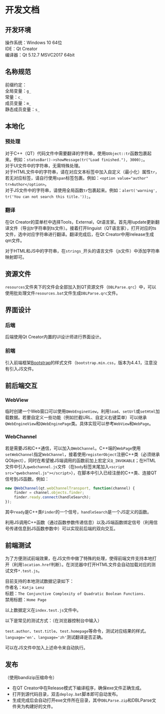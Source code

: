 # 开发文档
## 开发环境
操作系统：Windows 10 64位  
IDE：Qt Creator  
编译器：Qt 5.12.7 MSVC2017 64bit  

## 名称规范
前缀约定：  
全局变量：`g_`  
常量：`c_`  
成员变量：`m_`  
静态成员变量：`s_`  

## 本地化
### 预处理
对于C++（QT）代码文件中需要翻译的字符串，使用`QObject::tr`函数包裹起来。例如：`statusBar()->showMessage(tr("Load finished."), 3000);`。  
对于UI文件中的字符串，无需特殊处理。  
对于HTML文件中的字符串，请在对应文本标签中加入自定义（最小化）属性`tr`，若无对应标签，请自行使用`span`标签包裹。例如：`<option value="author" tr>Author</option>`。  
对于JS文件中的字符串，请使用全局函数`tr`包裹起来。例如：`alert('warning', tr('You can not search this title.'));`。  

### 翻译
在Qt Creator的菜单栏中选择Tools，External，Qt语言家。首先用lupdate更新翻译文件（导出tr字符串到ts文件）。接着打开linguist（QT语言家），打开对应的ts文件，选中对应字符串进行翻译。翻译完成后，在Qt Creator中用lrelease生成qm文件。

对于HTML和JS中的字符串，在`strings_`开头的语言文件（js文件）中添加字符串映射即可。

## 资源文件
`resources`文件夹下的文件会全部加入到QT资源文件（`DBLParse.qrc`）中，可以使用批处理文件`resources.bat`文件生成`DBLParse.qrc`文件。

## 界面设计
### 后端
后端使用Qt Creator内置的UI设计师进行界面设计。

### 前端
引入前端框架[Bootstrap](https://getbootstrap.com/)的样式文件（`bootstrap.min.css`，版本为4.4.1，注意没有引入JS文件。


## 前后端交互
### WebView
临时创建一个Web窗口可以使用`QWebEngineView`，利用`load`、`setUrl`或`setHtml`加载数据。若要自定义一些功能（例如拦截URL、自定义右键菜单）可以继承`QWebEngineView`和`QWebEnginePage`类。具体实现可以参考`WebView`和`WebPage`。

### WebChannel
若是需要JS和C++通信，可以加入`QWebChannel`。C++端的`WebPage`使用`setWebChannel`指定`WebChannel`，接着使用`registerObject`注册C++类（必须继承QObject），同时在希望被JS端调用的函数前加上宏定义`Q_INVOKABLE`；在HTML文件中引入`qwebchannel.js`文件（在`body`标签末尾加入`<script src="qwebchannel.js"></script>`），在脚本中引入已经注册的C++类、连接QT信号到JS函数。例如：

```js
new QWebChannel(qt.webChannelTransport, function(channel) {
    finder = channel.objects.finder;
    finder.ready.connect(handleSearch);
});
```

其中`ready`是C++类`Finder`的一个信号，`handleSearch`是一个JS定义的函数。

利用JS调用C++函数（通过函数参数传递信息）以及JS端函数绑定信号（利用信号传递信息到JS函数参数中）可以实现前后端的双向交互。  

## 前端测试
为了方便测试前端效果，在JS文件中做了特殊的处理，使得前端文件支持本地打开（利用`location.href`判断）。在浏览器中打开HTML文件会自动加载对应的测试文件`*.test.js`。    

目前支持的本地测试数据记录如下：    
作者名：`Katja Lenz`    
标题：`The Conjunctive Complexity of Quadratic Boolean Functions.`    
禁用标题：`Home Page`  

以上数据定义在`index.test.js`文件中。  

以下是常见的测试方式：（在浏览器控制台中输入）  

`test.author`、`test.title`、`test.homepage`等命令，测试对应结果的样式。  
`language='en'`、`language='zh'`测试翻译是否正确。  

可以在JS文件中加入上述命令来自动执行。

## 发布

（使用bandizip压缩命令）

* 在QT Creator中在Release模式下编译程序，确保exe文件正确生成。
* 打开到源代码目录，双击`deploy.bat`脚本即可自动发布。
* 生成完成后会自动打开exe文件所在目录，其中`DBLParse.zip`和DBLParse文件夹为构建好的文件。
